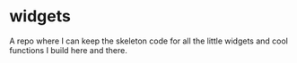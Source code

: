 # widgets

A repo where I can keep the skeleton code for all the little widgets and cool functions I build here and there.
